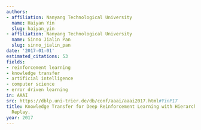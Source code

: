 ```yaml
---
authors:
- affiliation: Nanyang Technological University
  name: Haiyan Yin
  slug: haiyan_yin
- affiliation: Nanyang Technological University
  name: Sinno Jialin Pan
  slug: sinno_jialin_pan
date: '2017-01-01'
estimated_citations: 53
fields:
- reinforcement learning
- knowledge transfer
- artificial intelligence
- computer science
- error driven learning
in: AAAI
src: https://dblp.uni-trier.de/db/conf/aaai/aaai2017.html#YinP17
title: Knowledge Transfer for Deep Reinforcement Learning with Hierarchical Experience
  Replay.
year: 2017
---
```

